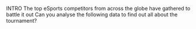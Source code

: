 INTRO
The top eSports competitors from across the globe have gathered to battle it out Can you analyse the following data to find out all about the tournament?

